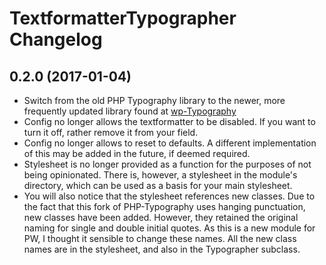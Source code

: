 # TextformatterTypographer Changelog

## 0.2.0 (2017-01-04)

- Switch from the old PHP Typography library to the newer, more frequently updated library found at [wp-Typography](https://github.com/mundschenk-at/wp-typography/)
- Config no longer allows the textformatter to be disabled. If you want to turn it off, rather remove it from your field.
- Config no longer allows to reset to defaults. A different implementation of this may be added in the future, if deemed required.
- Stylesheet is no longer provided as a function for the purposes of not being opinionated. There is, however, a stylesheet in the module's directory, which can be used as a basis for your main stylesheet.
- You will also notice that the stylesheet references new classes. Due to the fact that this fork of PHP-Typography uses hanging punctuation, new classes have been added. However, they retained the original naming for single and double initial quotes. As this is a new module for PW, I thought it sensible to change these names. All the new class names are in the stylesheet, and also in the Typographer subclass.